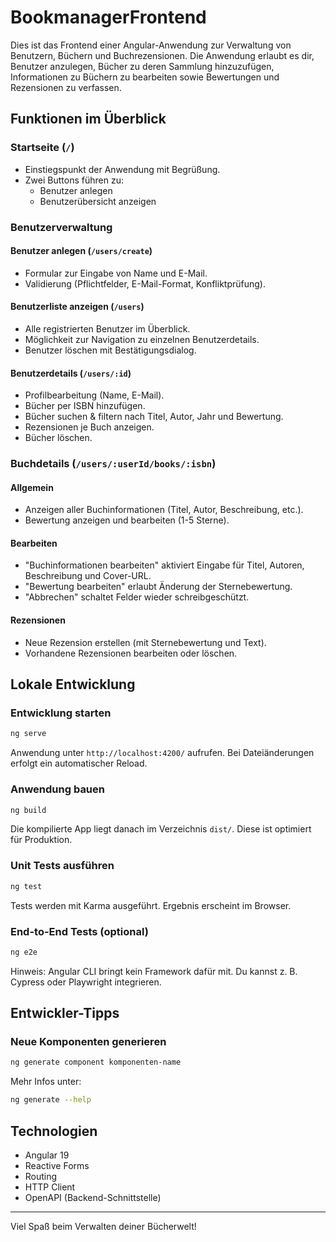 # BookmanagerFrontend

Dies ist das Frontend einer Angular-Anwendung zur Verwaltung von Benutzern, Büchern und Buchrezensionen. Die Anwendung erlaubt es dir, Benutzer anzulegen, Bücher zu deren Sammlung hinzuzufügen, Informationen zu Büchern zu bearbeiten sowie Bewertungen und Rezensionen zu verfassen.

## Funktionen im Überblick

### Startseite (`/`)
- Einstiegspunkt der Anwendung mit Begrüßung.
- Zwei Buttons führen zu:
  - Benutzer anlegen
  - Benutzerübersicht anzeigen

### Benutzerverwaltung

#### Benutzer anlegen (`/users/create`)
- Formular zur Eingabe von Name und E-Mail.
- Validierung (Pflichtfelder, E-Mail-Format, Konfliktprüfung).

#### Benutzerliste anzeigen (`/users`)
- Alle registrierten Benutzer im Überblick.
- Möglichkeit zur Navigation zu einzelnen Benutzerdetails.
- Benutzer löschen mit Bestätigungsdialog.

#### Benutzerdetails (`/users/:id`)
- Profilbearbeitung (Name, E-Mail).
- Bücher per ISBN hinzufügen.
- Bücher suchen & filtern nach Titel, Autor, Jahr und Bewertung.
- Rezensionen je Buch anzeigen.
- Bücher löschen.

### Buchdetails (`/users/:userId/books/:isbn`)

#### Allgemein
- Anzeigen aller Buchinformationen (Titel, Autor, Beschreibung, etc.).
- Bewertung anzeigen und bearbeiten (1-5 Sterne).

#### Bearbeiten
- "Buchinformationen bearbeiten" aktiviert Eingabe für Titel, Autoren, Beschreibung und Cover-URL.
- "Bewertung bearbeiten" erlaubt Änderung der Sternebewertung.
- "Abbrechen" schaltet Felder wieder schreibgeschützt.

#### Rezensionen
- Neue Rezension erstellen (mit Sternebewertung und Text).
- Vorhandene Rezensionen bearbeiten oder löschen.

## Lokale Entwicklung

### Entwicklung starten
```bash
ng serve
```
Anwendung unter `http://localhost:4200/` aufrufen. Bei Dateiänderungen erfolgt ein automatischer Reload.

### Anwendung bauen
```bash
ng build
```
Die kompilierte App liegt danach im Verzeichnis `dist/`. Diese ist optimiert für Produktion.

### Unit Tests ausführen
```bash
ng test
```
Tests werden mit Karma ausgeführt. Ergebnis erscheint im Browser.

### End-to-End Tests (optional)
```bash
ng e2e
```
Hinweis: Angular CLI bringt kein Framework dafür mit. Du kannst z. B. Cypress oder Playwright integrieren.

## Entwickler-Tipps

### Neue Komponenten generieren
```bash
ng generate component komponenten-name
```
Mehr Infos unter:
```bash
ng generate --help
```

## Technologien
- Angular 19
- Reactive Forms
- Routing
- HTTP Client
- OpenAPI (Backend-Schnittstelle)

---

Viel Spaß beim Verwalten deiner Bücherwelt!

